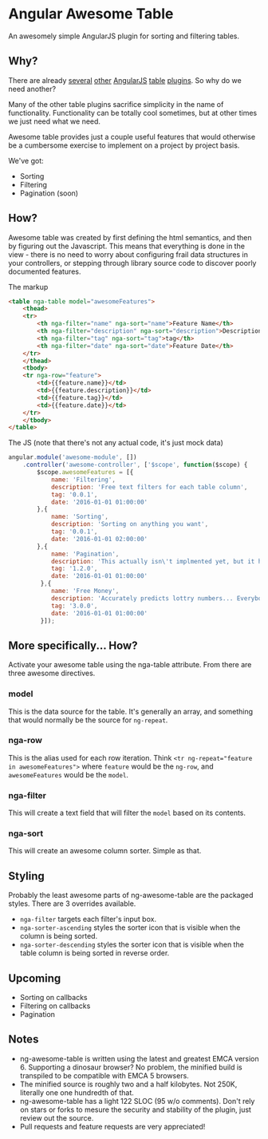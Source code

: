 # Angular Awesome Table

An awesomely simple AngularJS plugin for sorting and filtering tables.

## Why?

There are already [several](https://github.com/esvit/ng-table) [other](https://github.com/lorenzofox3/Smart-Table) [AngularJS](https://github.com/samu/angular-table) [table](https://github.com/angular-ui/ui-grid) [plugins](https://github.com/obogo/ux-angularjs-datagrid).  So why do we need another?

Many of the other table plugins sacrifice simplicity in the name of functionality.  Functionality can be totally 
cool sometimes, but at other times we just need what we need.

Awesome table provides just a couple useful features that would otherwise be a cumbersome exercise to implement on a
project by project basis.

We've got:
* Sorting
* Filtering
* Pagination (soon)

## How?

Awesome table was created by first defining the html semantics, and then by figuring out the Javascript.  This means
that everything is done in the view - there is no need to worry about configuring frail data structures in your 
controllers, or stepping through library source code to discover poorly documented features.

The markup
```html
<table nga-table model="awesomeFeatures">
    <thead>
    <tr>
        <th nga-filter="name" nga-sort="name">Feature Name</th>
        <th nga-filter="description" nga-sort="description">Description</th>
        <th nga-filter="tag" nga-sort="tag">tag</th>
        <th nga-filter="date" nga-sort="date">Feature Date</th>
    </tr>
    </thead>
    <tbody>
    <tr nga-row="feature">
        <td>{{feature.name}}</td>
        <td>{{feature.description}}</td>
        <td>{{feature.tag}}</td>
        <td>{{feature.date}}</td>
    </tr>
    </tbody>
</table>

```

The JS (note that there's not any actual code, it's just mock data)
```javascript
angular.module('awesome-module', [])
    .controller('awesome-controller', ['$scope', function($scope) {
        $scope.awesomeFeatures = [{
            name: 'Filtering',
            description: 'Free text filters for each table column',
            tag: '0.0.1',
            date: '2016-01-01 01:00:00'
        },{
            name: 'Sorting',
            description: 'Sorting on anything you want',
            tag: '0.0.1',
            date: '2016-01-01 02:00:00'
        },{
            name: 'Pagination',
            description: 'This actually isn\'t implmented yet, but it helps showcase the awesome features',
            tag: '1.2.0',
            date: '2016-01-01 01:00:00'
         },{
            name: 'Free Money',
            description: 'Accurately predicts lottry numbers... Everybody gets rich. (Also not implemented yet)',
            tag: '3.0.0',
            date: '2016-01-01 01:00:00'
         }]);
```

## More specifically... How?

Activate your awesome table using the nga-table attribute.  From there are three awesome directives.

### model

This is the data source for the table.  It's generally an array, and something that would normally be the source
for `ng-repeat`.

### nga-row

This is the alias used for each row iteration.  Think `<tr ng-repeat="feature in awesomeFeatures">` where `feature` 
would be the `ng-row`, and `awesomeFeatures` would be the `model`.

### nga-filter

This will create a text field that will filter the `model` based on its contents.

### nga-sort

This will create an awesome column sorter.  Simple as that.

## Styling

Probably the least awesome parts of ng-awesome-table are the packaged styles.  There are 3 overrides available.

* `nga-filter` targets each filter's input box.
* `nga-sorter-ascending` styles the sorter icon that is visible when the column is being sorted.
* `nga-sorter-descending` styles the sorter icon that is visible when the table column is being sorted in reverse order.

## Upcoming
* Sorting on callbacks
* Filtering on callbacks
* Pagination

## Notes
* ng-awesome-table is written using the latest and greatest EMCA version 6.  Supporting a dinosaur browser?  No problem,
the minified build is transpiled to be compatible with EMCA 5 browsers.
* The minified source is roughly two and a half kilobytes.  Not 250K, literally one one hundredth of that.
* ng-awesome-table has a light 122 SLOC (95 w/o comments).  Don't rely on stars or forks to mesure the security and
stability of the plugin, just review out the source.
* Pull requests and feature requests are very appreciated!
